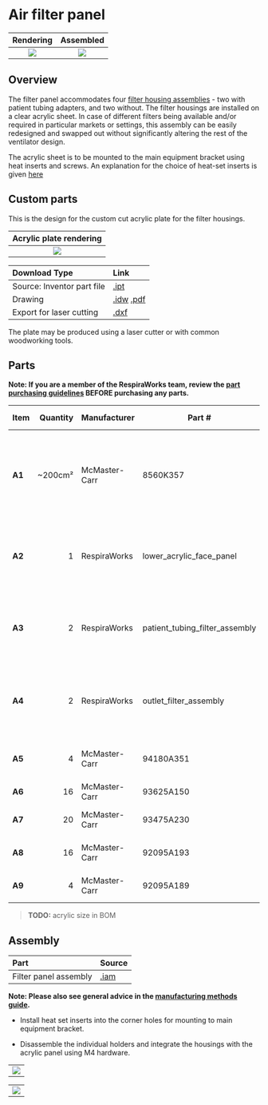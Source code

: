 # Air filter panel

| Rendering | Assembled |
:------------------:|:-----------------:|
| ![](images/rendering.jpg)  | ![](images/panel2.jpg)  |

## Overview

The filter panel accommodates four [filter housing assemblies](filter_holder) - two with patient tubing adapters,
and two without. The filter housings are installed on a clear acrylic sheet. In case of different filters being
available and/or required in particular markets or settings, this assembly can be easily redesigned and
swapped out without significantly altering the rest of the ventilator design.

The acrylic sheet is to be mounted to the main equipment bracket using heat inserts and screws.
An explanation for the choice of heat-set inserts is given
[here](../display_panel/README.md#bracket-mounts)

## Custom parts

This is the design for the custom cut acrylic plate for the filter housings.

| Acrylic plate rendering |
:------------------:|
| ![](images/filter_panel_acrylic_plate_rendering.jpg)  |

| Download Type | Link   |
|:--------------|:-------|
| Source: Inventor part file | [.ipt](filter_panel_acrylic_plate.ipt) |
| Drawing                    | [.idw](filter_panel_acrylic_plate.idw) [.pdf](filter_panel_acrylic_plate.pdf)|
| Export for laser cutting   | [.dxf](filter_panel_acrylic_plate.dxf) |

The plate may be produced using a laser cutter or with common woodworking tools.

## Parts

**Note: If you are a member of the RespiraWorks team, review the [part purchasing guidelines][ppg]
BEFORE purchasing any parts.**

[ppg]: ../../purchasing_guidelines.md

| Item | Quantity | Manufacturer  | Part #                         | Price (USD) | Sources[*][ppg]| Notes |
| ---- |---------:| ------------- | ------------------------------ | ------------:|:--------------:|:------|
|**A1**| ~200cm²  | McMaster-Carr | 8560K357                       | 55 / 3716cm² | [C][a1mcmc]    | 1/4" (6.35mm) thick clear acrylic sheet, to make `[A2]` below |
|**A2**| 1        | RespiraWorks  | lower_acrylic_face_panel       |              | [Rw][a2rw]     | Lower acrylic face panel, cut from acrylic `[A1]`  |
|**A3**| 2        | RespiraWorks  | patient_tubing_filter_assembly |              | [Rw][a3rw]     | Filter housing assembly, variant with patient tubing |
|**A4**| 2        | RespiraWorks  | outlet_filter_assembly         |              | [Rw][a4rw]     | Filter housing assembly, variant with outlet vent |
|**A5**| 4        | McMaster-Carr | 94180A351                      | 15.47 / 100  | [C][a5mcmc]    | Heat-set inserts for m4 screws |
|**A6**| 16       | McMaster-Carr | 93625A150                      | 6.04 / 100   | [C][a6mcmc]    | M4 lock nut |
|**A7**| 20       | McMaster-Carr | 93475A230                      | 1.86 / 100   | [C][a7mcmc]    | M4 washer, 9mm OD |
|**A8**| 16       | McMaster-Carr | 92095A193                      | 8.95 / 100   | [C][a8mcmc]    | M4 screw, 14mm |
|**A9**| 4        | McMaster-Carr | 92095A189                      | 8.89 / 100   | [C][a9mcmc]    | M4 screw, 8mm |

>**TODO:** acrylic size in BOM

[a1mcmc]:  https://www.mcmaster.com/8560K357/
[a2rw]: #custom-parts
[a3rw]: filter_holder
[a4rw]: filter_holder
[a5mcmc]: https://www.mcmaster.com/94180A351/
[a6mcmc]: https://www.mcmaster.com/93625A150/
[a7mcmc]: https://www.mcmaster.com/93475A230/
[a8mcmc]: https://www.mcmaster.com/92095A193/
[a9mcmc]: https://www.mcmaster.com/92095A189/

## Assembly

| Part  | Source |
|:------|:-------|
| Filter panel assembly | [.iam](filter_panel_assembly.iam) |

**Note: Please also see general advice in the [manufacturing methods guide](../../methods).**

* Install heat set inserts into the corner holes for mounting to main equipment bracket.

* Disassemble the individual holders and integrate the housings with the acrylic panel using M4 hardware.

|                            |
|:--------------------------:|
|![](images/panel1.jpg) |

|                            |
|:--------------------------:|
|![](images/panel2.jpg) |
